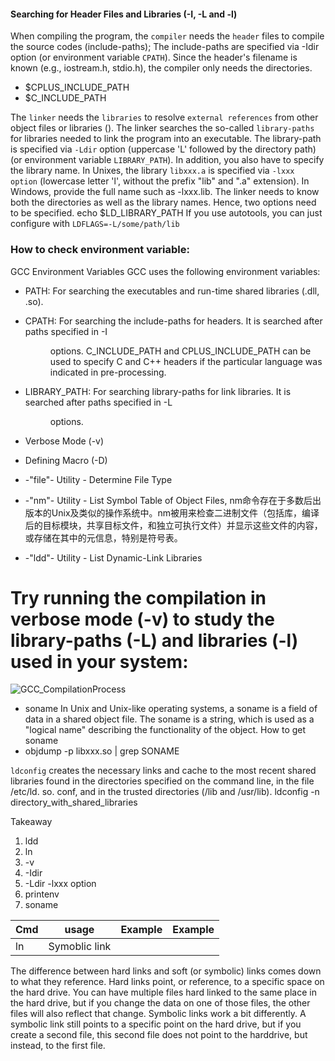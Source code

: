 #### Searching for Header Files and Libraries (-I, -L and -l)
When compiling the program, the  `compiler` needs the `header` files to compile the source codes (include-paths); 
The include-paths are specified via -Idir option (or environment variable `CPATH`). 
Since the header's filename is known (e.g., iostream.h, stdio.h), the compiler only needs the directories.
- $CPLUS_INCLUDE_PATH
- $C_INCLUDE_PATH

The `linker` needs the `libraries` to resolve `external references` from other object files or libraries ().
The linker searches the so-called `library-paths` for libraries needed to link the program into an executable. 
The library-path is specified via `-Ldir` option (uppercase 'L' followed by the directory path) (or environment variable `LIBRARY_PATH`). 
In addition, you also have to specify the library name. 
In Unixes, the library `libxxx.a` is specified via `-lxxx option` (lowercase letter 'l', without the prefix "lib" and ".a" extension). 
In Windows, provide the full name such as -lxxx.lib. 
The linker needs to know both the directories as well as the library names. Hence, two options need to be specified.
echo $LD_LIBRARY_PATH
If you use autotools, you can just configure with `LDFLAGS=-L/some/path/lib`

### How to check environment variable:
GCC Environment Variables
GCC uses the following environment variables:

* PATH: For searching the executables and run-time shared libraries (.dll, .so).
* CPATH: For searching the include-paths for headers. It is searched after paths specified in -I<dir> options. C_INCLUDE_PATH and CPLUS_INCLUDE_PATH can be used to specify C and C++ headers if the particular language was indicated in pre-processing.
* LIBRARY_PATH: For searching library-paths for link libraries. It is searched after paths specified in -L<dir> options.
* Verbose Mode (-v)
* Defining Macro (-D)

* -"file"- Utility - Determine File Type
* -"nm"- Utility - List Symbol Table of Object Files, nm命令存在于多数后出版本的Unix及类似的操作系统中。nm被用来检查二进制文件（包括库，编译后的目标模块，共享目标文件，和独立可执行文件）并显示这些文件的内容，或存储在其中的元信息，特别是符号表。
* -"ldd"- Utility - List Dynamic-Link Libraries

# Try running the compilation in verbose mode (-v) to study the library-paths (-L) and libraries (-l) used in your system:

![GCC_CompilationProcess](https://www3.ntu.edu.sg/home/ehchua/programming/cpp/images/GCC_CompilationProcess.png)

- soname 
In Unix and Unix-like operating systems, a soname is a field of data in a shared object file. The soname is a string, which is used as a "logical name" describing the functionality of the object.
How to get soname 
 - objdump -p libxxx.so | grep SONAME

`ldconfig` creates the necessary links and cache to the most recent shared libraries found in the directories specified on the command line, in the file /etc/ld. so. conf, and in the trusted directories (/lib and /usr/lib).
 ldconfig -n directory_with_shared_libraries

Takeaway
1. ldd
2. ln
3. -v 
4. -Idir 
5. -Ldir  -lxxx option
6. printenv
7. soname


| Cmd      |      usage       |    Example  |     Example   |
|----------|:----------------:|------------:|:-------------:|
| ln       | Symoblic link    |             |               |


The difference between hard links and soft (or symbolic) links comes down to what they reference.
Hard links point, or reference, to a specific space on the hard drive. You can have multiple files hard linked to the same place in the hard drive, but if you change the data on one of those files, the other files will also reflect that change.
Symbolic links work a bit differently. A symbolic link still points to a specific point on the hard drive, but if you create a second file, this second file does not point to the harddrive, but instead, to the first file.
